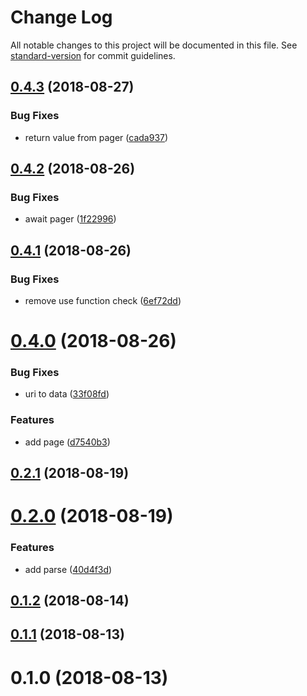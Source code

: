 # Change Log

All notable changes to this project will be documented in this file. See [standard-version](https://github.com/conventional-changelog/standard-version) for commit guidelines.

<a name="0.4.3"></a>
## [0.4.3](https://github.com/devdigital/churl/compare/v0.4.2...v0.4.3) (2018-08-27)


### Bug Fixes

* return value from pager ([cada937](https://github.com/devdigital/churl/commit/cada937))



<a name="0.4.2"></a>
## [0.4.2](https://github.com/devdigital/churl/compare/v0.4.1...v0.4.2) (2018-08-26)


### Bug Fixes

* await pager ([1f22996](https://github.com/devdigital/churl/commit/1f22996))



<a name="0.4.1"></a>
## [0.4.1](https://github.com/devdigital/churl/compare/v0.4.0...v0.4.1) (2018-08-26)


### Bug Fixes

* remove use function check ([6ef72dd](https://github.com/devdigital/churl/commit/6ef72dd))



<a name="0.4.0"></a>
# [0.4.0](https://github.com/devdigital/churl/compare/v0.2.1...v0.4.0) (2018-08-26)


### Bug Fixes

* uri to data ([33f08fd](https://github.com/devdigital/churl/commit/33f08fd))


### Features

* add page ([d7540b3](https://github.com/devdigital/churl/commit/d7540b3))

<a name="0.2.1"></a>
## [0.2.1](https://github.com/devdigital/churl/compare/v0.2.0...v0.2.1) (2018-08-19)



<a name="0.2.0"></a>
# [0.2.0](https://github.com/devdigital/churl/compare/v0.1.2...v0.2.0) (2018-08-19)


### Features

* add parse ([40d4f3d](https://github.com/devdigital/churl/commit/40d4f3d))



<a name="0.1.2"></a>
## [0.1.2](https://github.com/devdigital/churl/compare/v0.1.1...v0.1.2) (2018-08-14)



<a name="0.1.1"></a>
## [0.1.1](https://github.com/devdigital/churl/compare/v0.1.0...v0.1.1) (2018-08-13)



<a name="0.1.0"></a>
# 0.1.0 (2018-08-13)
